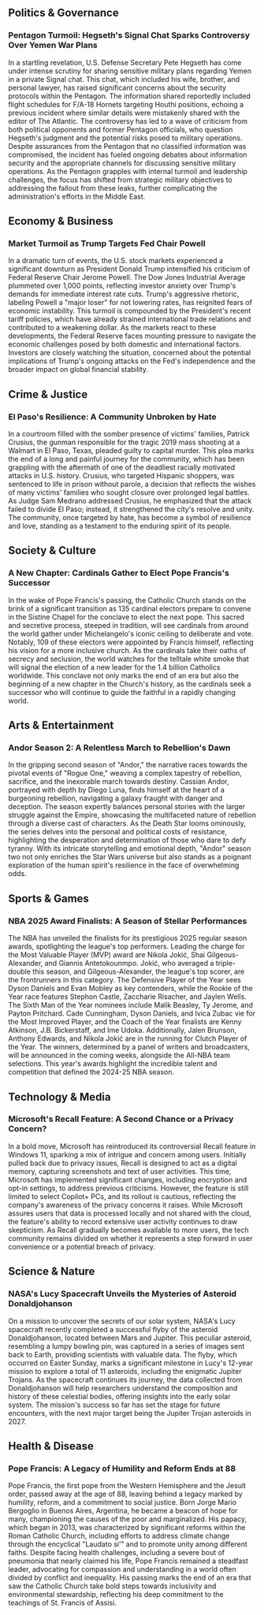 ## Politics & Governance

### Pentagon Turmoil: Hegseth's Signal Chat Sparks Controversy Over Yemen War Plans

In a startling revelation, U.S. Defense Secretary Pete Hegseth has come under intense scrutiny for sharing sensitive military plans regarding Yemen in a private Signal chat. This chat, which included his wife, brother, and personal lawyer, has raised significant concerns about the security protocols within the Pentagon. The information shared reportedly included flight schedules for F/A-18 Hornets targeting Houthi positions, echoing a previous incident where similar details were mistakenly shared with the editor of The Atlantic. The controversy has led to a wave of criticism from both political opponents and former Pentagon officials, who question Hegseth's judgment and the potential risks posed to military operations. Despite assurances from the Pentagon that no classified information was compromised, the incident has fueled ongoing debates about information security and the appropriate channels for discussing sensitive military operations. As the Pentagon grapples with internal turmoil and leadership challenges, the focus has shifted from strategic military objectives to addressing the fallout from these leaks, further complicating the administration's efforts in the Middle East.

## Economy & Business

### Market Turmoil as Trump Targets Fed Chair Powell

In a dramatic turn of events, the U.S. stock markets experienced a significant downturn as President Donald Trump intensified his criticism of Federal Reserve Chair Jerome Powell. The Dow Jones Industrial Average plummeted over 1,000 points, reflecting investor anxiety over Trump's demands for immediate interest rate cuts. Trump's aggressive rhetoric, labeling Powell a "major loser" for not lowering rates, has reignited fears of economic instability. This turmoil is compounded by the President's recent tariff policies, which have already strained international trade relations and contributed to a weakening dollar. As the markets react to these developments, the Federal Reserve faces mounting pressure to navigate the economic challenges posed by both domestic and international factors. Investors are closely watching the situation, concerned about the potential implications of Trump's ongoing attacks on the Fed's independence and the broader impact on global financial stability.

## Crime & Justice

### El Paso's Resilience: A Community Unbroken by Hate

In a courtroom filled with the somber presence of victims' families, Patrick Crusius, the gunman responsible for the tragic 2019 mass shooting at a Walmart in El Paso, Texas, pleaded guilty to capital murder. This plea marks the end of a long and painful journey for the community, which has been grappling with the aftermath of one of the deadliest racially motivated attacks in U.S. history. Crusius, who targeted Hispanic shoppers, was sentenced to life in prison without parole, a decision that reflects the wishes of many victims' families who sought closure over prolonged legal battles. As Judge Sam Medrano addressed Crusius, he emphasized that the attack failed to divide El Paso; instead, it strengthened the city's resolve and unity. The community, once targeted by hate, has become a symbol of resilience and love, standing as a testament to the enduring spirit of its people.

## Society & Culture

### A New Chapter: Cardinals Gather to Elect Pope Francis's Successor

In the wake of Pope Francis's passing, the Catholic Church stands on the brink of a significant transition as 135 cardinal electors prepare to convene in the Sistine Chapel for the conclave to elect the next pope. This sacred and secretive process, steeped in tradition, will see cardinals from around the world gather under Michelangelo's iconic ceiling to deliberate and vote. Notably, 109 of these electors were appointed by Francis himself, reflecting his vision for a more inclusive church. As the cardinals take their oaths of secrecy and seclusion, the world watches for the telltale white smoke that will signal the election of a new leader for the 1.4 billion Catholics worldwide. This conclave not only marks the end of an era but also the beginning of a new chapter in the Church's history, as the cardinals seek a successor who will continue to guide the faithful in a rapidly changing world.

## Arts & Entertainment

### Andor Season 2: A Relentless March to Rebellion's Dawn

In the gripping second season of "Andor," the narrative races towards the pivotal events of "Rogue One," weaving a complex tapestry of rebellion, sacrifice, and the inexorable march towards destiny. Cassian Andor, portrayed with depth by Diego Luna, finds himself at the heart of a burgeoning rebellion, navigating a galaxy fraught with danger and deception. The season expertly balances personal stories with the larger struggle against the Empire, showcasing the multifaceted nature of rebellion through a diverse cast of characters. As the Death Star looms ominously, the series delves into the personal and political costs of resistance, highlighting the desperation and determination of those who dare to defy tyranny. With its intricate storytelling and emotional depth, "Andor" season two not only enriches the Star Wars universe but also stands as a poignant exploration of the human spirit's resilience in the face of overwhelming odds.

## Sports & Games

### NBA 2025 Award Finalists: A Season of Stellar Performances

The NBA has unveiled the finalists for its prestigious 2025 regular season awards, spotlighting the league's top performers. Leading the charge for the Most Valuable Player (MVP) award are Nikola Jokić, Shai Gilgeous-Alexander, and Giannis Antetokounmpo. Jokić, who averaged a triple-double this season, and Gilgeous-Alexander, the league's top scorer, are the frontrunners in this category. The Defensive Player of the Year sees Dyson Daniels and Evan Mobley as key contenders, while the Rookie of the Year race features Stephon Castle, Zaccharie Risacher, and Jaylen Wells. The Sixth Man of the Year nominees include Malik Beasley, Ty Jerome, and Payton Pritchard. Cade Cunningham, Dyson Daniels, and Ivica Zubac vie for the Most Improved Player, and the Coach of the Year finalists are Kenny Atkinson, J.B. Bickerstaff, and Ime Udoka. Additionally, Jalen Brunson, Anthony Edwards, and Nikola Jokić are in the running for Clutch Player of the Year. The winners, determined by a panel of writers and broadcasters, will be announced in the coming weeks, alongside the All-NBA team selections. This year's awards highlight the incredible talent and competition that defined the 2024-25 NBA season.

## Technology & Media

### Microsoft's Recall Feature: A Second Chance or a Privacy Concern?

In a bold move, Microsoft has reintroduced its controversial Recall feature in Windows 11, sparking a mix of intrigue and concern among users. Initially pulled back due to privacy issues, Recall is designed to act as a digital memory, capturing screenshots and text of user activities. This time, Microsoft has implemented significant changes, including encryption and opt-in settings, to address previous criticisms. However, the feature is still limited to select Copilot+ PCs, and its rollout is cautious, reflecting the company's awareness of the privacy concerns it raises. While Microsoft assures users that data is processed locally and not shared with the cloud, the feature's ability to record extensive user activity continues to draw skepticism. As Recall gradually becomes available to more users, the tech community remains divided on whether it represents a step forward in user convenience or a potential breach of privacy.

## Science & Nature

### NASA's Lucy Spacecraft Unveils the Mysteries of Asteroid Donaldjohanson

On a mission to uncover the secrets of our solar system, NASA's Lucy spacecraft recently completed a successful flyby of the asteroid Donaldjohanson, located between Mars and Jupiter. This peculiar asteroid, resembling a lumpy bowling pin, was captured in a series of images sent back to Earth, providing scientists with valuable data. The flyby, which occurred on Easter Sunday, marks a significant milestone in Lucy's 12-year mission to explore a total of 11 asteroids, including the enigmatic Jupiter Trojans. As the spacecraft continues its journey, the data collected from Donaldjohanson will help researchers understand the composition and history of these celestial bodies, offering insights into the early solar system. The mission's success so far has set the stage for future encounters, with the next major target being the Jupiter Trojan asteroids in 2027.

## Health & Disease

### Pope Francis: A Legacy of Humility and Reform Ends at 88

Pope Francis, the first pope from the Western Hemisphere and the Jesuit order, passed away at the age of 88, leaving behind a legacy marked by humility, reform, and a commitment to social justice. Born Jorge Mario Bergoglio in Buenos Aires, Argentina, he became a beacon of hope for many, championing the causes of the poor and marginalized. His papacy, which began in 2013, was characterized by significant reforms within the Roman Catholic Church, including efforts to address climate change through the encyclical "Laudato si’" and to promote unity among different faiths. Despite facing health challenges, including a severe bout of pneumonia that nearly claimed his life, Pope Francis remained a steadfast leader, advocating for compassion and understanding in a world often divided by conflict and inequality. His passing marks the end of an era that saw the Catholic Church take bold steps towards inclusivity and environmental stewardship, reflecting his deep commitment to the teachings of St. Francis of Assisi.

